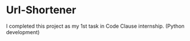 # Url-Shortener
I completed this project as my 1st task in Code Clause internship. (Python development)
